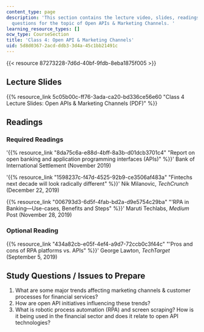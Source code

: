 ```yaml
---
content_type: page
description: 'This section contains the lecture video, slides, readings, and study
  questions for the topic of Open APIs & Marketing Channels. '
learning_resource_types: []
ocw_type: CourseSection
title: 'Class 4: Open API & Marketing Channels'
uid: 5d8d0367-2acd-ddb3-3d4a-45c1bb21491c
---
```


{{< resource 87273228-7d6d-40bf-9fdb-8eba1875f005 >}}

Lecture Slides
--------------

{{% resource_link 5c05b00c-ff76-3ada-ca20-bd336ce56e60 "Class 4 Lecture Slides: Open APIs & Marketing Channels (PDF)" %}}

Readings
--------

### Required Readings

'{{% resource_link "8da75c6a-e88d-4bff-8a3b-d01dcb3701c4" "Report on open banking and application programming interfaces (APIs)" %}}' Bank of International Settlement (November 2019)

'{{% resource_link "1598237c-f47d-4525-92b9-ce3506af483a" "Fintechs next decade will look radically different" %}}' Nik Milanovic, _TechCrunch_ (December 22, 2019)

{{% resource_link "006793d3-6d5f-4fab-bd2a-d9e5754c29ba" "'RPA in Banking—Use-cases, Benefits and Steps" %}}' Maruti Techlabs, _Medium_ Post (November 28, 2019)

### Optional Reading

{{% resource_link "434a82cb-e05f-4ef4-a9d7-72ccb0c3f44c" "'Pros and cons of RPA platforms vs. APIs" %}}' George Lawton, _TechTarget_ (September 5, 2019)

Study Questions / Issues to Prepare
-----------------------------------

1.  What are some major trends affecting marketing channels & customer processes for financial services?
2.  How are open API initiatives influencing these trends?
3.  What is robotic process automation (RPA) and screen scraping? How is it being used in the financial sector and does it relate to open API technologies?